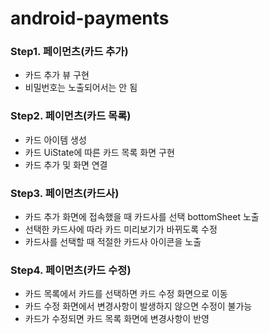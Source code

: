 # android-payments
### Step1. 페이먼츠(카드 추가)
- 카드 추가 뷰 구현
- 비밀번호는 노출되어서는 안 됨

### Step2. 페이먼츠(카드 목록)
- 카드 아이템 생성
- 카드 UiState에 따른 카드 목록 화면 구현
- 카드 추가 및 화면 연결

### Step3. 페이먼츠(카드사)
- 카드 추가 화면에 접속했을 때 카드사를 선택 bottomSheet 노출
- 선택한 카드사에 따라 카드 미리보기가 바뀌도록 수정
- 카드사를 선택할 때 적절한 카드사 아이콘을 노출

### Step4. 페이먼츠(카드 수정)
- 카드 목록에서 카드를 선택하면 카드 수정 화면으로 이동
- 카드 수정 화면에서 변경사항이 발생하지 않으면 수정이 불가능
- 카드가 수정되면 카드 목록 화면에 변경사항이 반영
